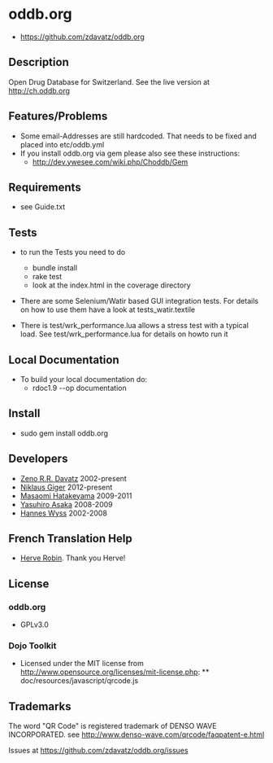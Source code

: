 # oddb.org
* https://github.com/zdavatz/oddb.org

## Description
Open Drug Database for Switzerland. See the live version at http://ch.oddb.org

## Features/Problems
* Some email-Addresses are still hardcoded. That needs to be fixed and placed into etc/oddb.yml
* If you install oddb.org via gem please also see these instructions:
  * http://dev.ywesee.com/wiki.php/Choddb/Gem

## Requirements
* see Guide.txt

## Tests

* to run the Tests you need to do
  * bundle install
  * rake test
  * look at the index.html in the coverage directory
  
* There are some Selenium/Watir based GUI integration tests. For details on how to use them have
  a look at tests_watir.textile

* There is test/wrk_performance.lua allows a stress test with a typical load. See test/wrk_performance.lua for details on howto run it

## Local Documentation

* To build your local documentation do:
  * rdoc1.9 --op documentation

## Install

* sudo gem install oddb.org

## Developers

* [Zeno R.R. Davatz](https://www.linkedin.com/in/zdavatz/) 2002-present
* [Niklaus Giger](https://www.giger-electronique.ch/index.shtml) 2012-present
* [Masaomi Hatakeyama](http://www.fgcz.ch/the-center/people/hatakeyama.html) 2009-2011
* [Yasuhiro Asaka](https://www.linkedin.com/in/yasuhiro-asaka/) 2008-2009
* [Hannes Wyss](https://www.linkedin.com/in/hanneswyss/) 2002-2008

## French Translation Help

* [Herve Robin](https://www.linkedin.com/in/herobin/). Thank you Herve!

## License
### oddb.org
* GPLv3.0
### Dojo Toolkit
* Licensed under the MIT license from http://www.opensource.org/licenses/mit-license.php:
** doc/resources/javascript/qrcode.js

## Trademarks
The word "QR Code" is registered trademark of DENSO WAVE INCORPORATED. see http://www.denso-wave.com/qrcode/faqpatent-e.html

Issues at https://github.com/zdavatz/oddb.org/issues

